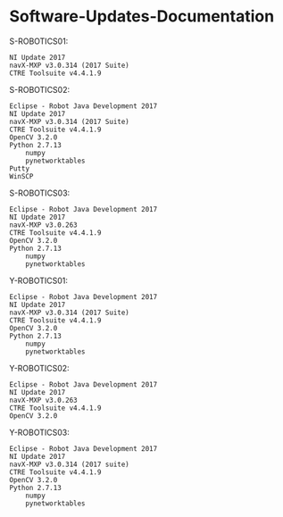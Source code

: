 # Software-Updates-Documentation

S-ROBOTICS01:
	
	NI Update 2017
	navX-MXP v3.0.314 (2017 Suite)
	CTRE Toolsuite v4.4.1.9


S-ROBOTICS02:
	
	Eclipse - Robot Java Development 2017
	NI Update 2017
	navX-MXP v3.0.314 (2017 Suite)
	CTRE Toolsuite v4.4.1.9
	OpenCV 3.2.0
	Python 2.7.13
		numpy
		pynetworktables
	Putty
	WinSCP


S-ROBOTICS03:
	
	Eclipse - Robot Java Development 2017
	NI Update 2017
	navX-MXP v3.0.263
	CTRE Toolsuite v4.4.1.9
	OpenCV 3.2.0
	Python 2.7.13
		numpy
		pynetworktables


Y-ROBOTICS01:

	Eclipse - Robot Java Development 2017
	NI Update 2017
	navX-MXP v3.0.314 (2017 Suite)
	CTRE Toolsuite v4.4.1.9
	OpenCV 3.2.0
	Python 2.7.13
		numpy
		pynetworktables
  

Y-ROBOTICS02:
	
	Eclipse - Robot Java Development 2017
	NI Update 2017
	navX-MXP v3.0.263
	CTRE Toolsuite v4.4.1.9
	OpenCV 3.2.0


Y-ROBOTICS03:

	Eclipse - Robot Java Development 2017
	NI Update 2017
	navX-MXP v3.0.314 (2017 suite)
	CTRE Toolsuite v4.4.1.9
	OpenCV 3.2.0
	Python 2.7.13
		numpy
		pynetworktables
